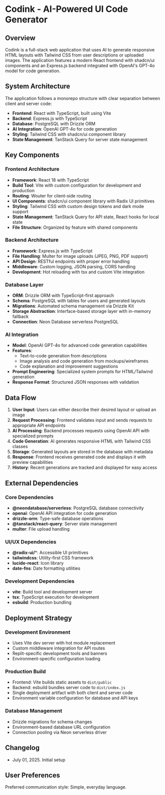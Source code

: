 # Codink - AI-Powered UI Code Generator

## Overview

Codink is a full-stack web application that uses AI to generate responsive HTML layouts with Tailwind CSS from user descriptions or uploaded images. The application features a modern React frontend with shadcn/ui components and an Express.js backend integrated with OpenAI's GPT-4o model for code generation.

## System Architecture

The application follows a monorepo structure with clear separation between client and server code:

- **Frontend**: React with TypeScript, built using Vite
- **Backend**: Express.js with TypeScript
- **Database**: PostgreSQL with Drizzle ORM
- **AI Integration**: OpenAI GPT-4o for code generation
- **Styling**: Tailwind CSS with shadcn/ui component library
- **State Management**: TanStack Query for server state management

## Key Components

### Frontend Architecture
- **Framework**: React 18 with TypeScript
- **Build Tool**: Vite with custom configuration for development and production
- **Routing**: Wouter for client-side routing
- **UI Components**: shadcn/ui component library with Radix UI primitives
- **Styling**: Tailwind CSS with custom design tokens and dark mode support
- **State Management**: TanStack Query for API state, React hooks for local state
- **File Structure**: Organized by feature with shared components

### Backend Architecture
- **Framework**: Express.js with TypeScript
- **File Handling**: Multer for image uploads (JPEG, PNG, PDF support)
- **API Design**: RESTful endpoints with proper error handling
- **Middleware**: Custom logging, JSON parsing, CORS handling
- **Development**: Hot reloading with tsx and custom Vite integration

### Database Layer
- **ORM**: Drizzle ORM with TypeScript-first approach
- **Schema**: PostgreSQL with tables for users and generated layouts
- **Migrations**: Automated schema management via Drizzle Kit
- **Storage Abstraction**: Interface-based storage layer with in-memory fallback
- **Connection**: Neon Database serverless PostgreSQL

### AI Integration
- **Model**: OpenAI GPT-4o for advanced code generation capabilities
- **Features**: 
  - Text-to-code generation from descriptions
  - Image analysis and code generation from mockups/wireframes
  - Code explanation and improvement suggestions
- **Prompt Engineering**: Specialized system prompts for HTML/Tailwind generation
- **Response Format**: Structured JSON responses with validation

## Data Flow

1. **User Input**: Users can either describe their desired layout or upload an image
2. **Request Processing**: Frontend validates input and sends requests to appropriate API endpoints
3. **AI Processing**: Backend processes requests using OpenAI API with specialized prompts
4. **Code Generation**: AI generates responsive HTML with Tailwind CSS classes
5. **Storage**: Generated layouts are stored in the database with metadata
6. **Response**: Frontend receives generated code and displays it with preview capabilities
7. **History**: Recent generations are tracked and displayed for easy access

## External Dependencies

### Core Dependencies
- **@neondatabase/serverless**: PostgreSQL database connectivity
- **openai**: OpenAI API integration for code generation
- **drizzle-orm**: Type-safe database operations
- **@tanstack/react-query**: Server state management
- **multer**: File upload handling

### UI/UX Dependencies
- **@radix-ui/***: Accessible UI primitives
- **tailwindcss**: Utility-first CSS framework
- **lucide-react**: Icon library
- **date-fns**: Date formatting utilities

### Development Dependencies
- **vite**: Build tool and development server
- **tsx**: TypeScript execution for development
- **esbuild**: Production bundling

## Deployment Strategy

### Development Environment
- Uses Vite dev server with hot module replacement
- Custom middleware integration for API routes
- Replit-specific development tools and banners
- Environment-specific configuration loading

### Production Build
- Frontend: Vite builds static assets to `dist/public`
- Backend: esbuild bundles server code to `dist/index.js`
- Single deployment artifact with both client and server code
- Environment variable configuration for database and API keys

### Database Management
- Drizzle migrations for schema changes
- Environment-based database URL configuration
- Connection pooling via Neon serverless driver

## Changelog
- July 01, 2025. Initial setup

## User Preferences

Preferred communication style: Simple, everyday language.